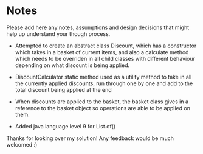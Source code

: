 # Notes

Please add here any notes, assumptions and design decisions that might help up understand your though process.

- Attempted to create an abstract class Discount, which has a constructor which takes in a basket of current items, and also a calculate method which needs to be overriden in all child classes 
  with different behaviour depending on what discount is being applied.
  
- DiscountCalculator static method used as a utility method to take in all the currently applied discounts, run through one by one and add to the total discount being applied at the end
- When discounts are applied to the basket, the basket class gives in a reference to the basket object so operations are able to be applied on them.
- Added java language level 9 for List.of()

Thanks for looking over my solution! Any feedback would be much welcomed :)